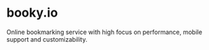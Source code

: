 # booky.io
Online bookmarking service with high focus on performance, mobile support and customizability.